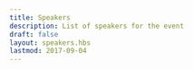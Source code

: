 ```yaml
---
title: Speakers
description: List of speakers for the event
draft: false
layout: speakers.hbs
lastmod: 2017-09-04
---
```

